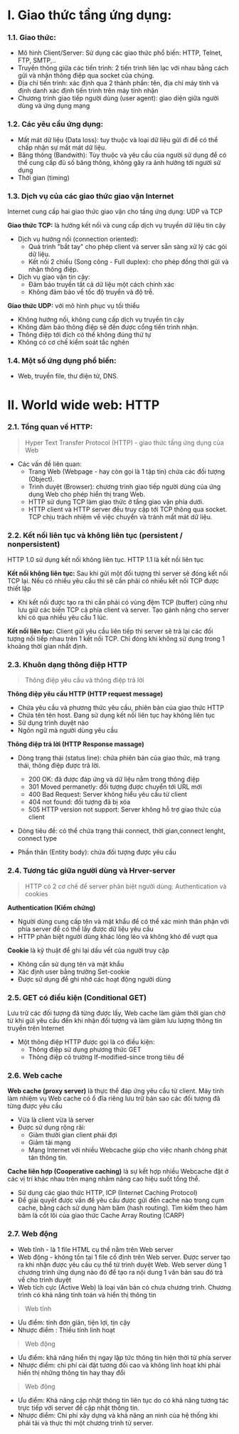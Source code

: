 # I. Giao thức tầng ứng dụng:
### 1.1. Giao thức:
- Mô hình Client/Server: Sử dụng các giao thức phổ biến: HTTP, Telnet, FTP, SMTP,..
- Truyền thông giữa các tiến trình: 2 tiến trình liên lạc với nhau bằng cách gửi và nhận thông điệp qua socket của chúng.
- Địa chỉ tiến trình: xác định qua 2 thành phần: tên, địa chỉ máy tính và định danh xác định tiến trình trên máy tính nhận
- Chương trình giao tiếp người dùng (user agent): giao diện giữa người dùng và ứng dụng mạng
### 1.2. Các yêu cầu ứng dụng:
- Mất mát dữ liệu (Data loss): tuy thuộc và loại dữ liệu gửi đi để có thể chấp nhận sự mất mát dữ liệu.
- Băng thông (Bandwith): Tùy thuộc và yêu cầu của người sử dụng để có thể cung cấp đủ số băng thông, không gây ra ảnh hưởng tới người sử dụng
- Thời gian (timing)

### 1.3. Dịch vụ của các giao thức giao vận Internet
Internet cung cấp hai giao thức giao vận cho tầng ứng dụng: UDP và TCP

**Giao thức TCP:** là hướng kết nối và cung cấp dịch vụ truyền dữ liệu tin cậy
- Dịch vụ hướng nối (connection oriented):
  - Quá trình "bắt tay" cho phép client và server sẵn sàng xử lý các gói dữ liệu. 
  - Kết nối 2 chiều (Song công - Full duplex): cho phép đồng thời gửi và nhận thông điệp.
- Dịch vụ giao vận tin cậy:
  - Đảm bảo truyền tất cả dữ liệu một cách chính xác
  - Không đảm bảo về tốc độ truyền và độ trễ.
  
**Giao thức UDP:** với mô hình phục vụ tối thiểu
- Không hướng nối, không cung cấp dịch vụ truyền tin cậy
- Không đảm bảo thông điệp sẽ đến được cổng tiến trình nhận. 
- Thông điệp tới đích có thể không đúng thứ tự
- Không có cơ chế kiểm soát tắc nghẽn
### 1.4. Một số ứng dụng phổ biến: 
- Web, truyền file, thư điện tử, DNS.

# II. World wide web: HTTP
### 2.1. Tổng quan về HTTP:
> Hyper Text Transfer Protocol (HTTP) - giao thức tầng ứng dụng của Web
- Các vấn đề liên quan:
  - Trang Web (Webpage - hay còn gọi là 1 tập tin) chứa các đối tượng (Object).
  - Trình duyệt (Browser): chương trình giao tiếp người dùng của ứng dụng Web cho phép hiển thị trang Web.
  - HTTP sử dụng TCP làm giao thức ở tầng giao vận phía dưới.
  - HTTP client và HTTP server đều truy cập tới TCP thông qua socket. TCP chịu trách nhiệm về việc chuyển và tránh mất mát dữ liệu.

### 2.2. Kết nối liên tục và không liên tục (persistent / nonpersistent)
HTTP 1.0 sử dụng kết nối không liên tục. HTTP 1.1 là kết nối liên tục

**Kết nối không liên tục:** Sau khi gửi một đối tượng thì server sẽ đóng kết nối TCP lại. Nếu có nhiều yêu cầu thì sẽ cần phải có nhiều kết nối TCP được thiết lập
- Khi kết nối được tạo ra thì cần phải có vùng đệm TCP (buffer) cũng như lưu giữ các biến TCP cả phía client và server. Tạo gánh nặng cho server khi có qua nhiều yêu cầu 1 lúc.

**Kết nối liên tục:** Client gửi yêu cầu liên tiếp thì server sẽ trả lại các đối tượng nối tiếp nhau trên 1 kết nối TCP. Chỉ đóng khi không sử dụng trong 1 khoảng thời gian nhất định.

### 2.3. Khuôn dạng thông điệp HTTP
> Thông điệp yêu cầu và thông điệp trả lời

**Thông điệp yêu cầu HTTP (HTTP request message)** 
- Chứa yêu cầu và phương thức yêu cầu, phiên bản của giao thức HTTP
- Chứa tên tên host. Đang sử dụng kết nối liên tục hay không liên tục
- Sử dụng trình duyệt nào
- Ngôn ngữ mà người dùng yêu cầu

**Thông điệp trả lời (HTTP Response massage)**
- Dòng trạng thái (status line): chứa phiên bản của giao thức, mã trạng thái, thông điệp được trả lời.
  - 200 OK: đã được đáp ứng và dữ liệu nằm trong thông điệp
  - 301 Moved permanetly: đối tượng được chuyển tới URL mới
  - 400 Bad Request: Server không hiểu yêu cầu từ client
  - 404 not found: đối tượng đã bị xóa
  - 505 HTTP version not support: Server không hỗ trợ giao thức của client

- Dòng tiêu đề: có thể chứa trạng thái connect, thời gian,connect lenght, connect type
- Phần thân (Entity body): chứa đối tượng được yêu cầu 

### 2.4. Tương tác giữa người dùng và Hrver-server
> HTTP có 2 cơ chế để server phân biệt người dùng: Authentication và cookies

**Authentication (Kiểm chứng)**
- Người dùng cung cấp tên và mật khẩu để có thể xác minh thân phận với phía server để có thể lấy được dữ liệu yêu cầu
- HTTP phân biệt người dùng khác lỏng lẻo và không khó để vượt qua

**Cookie** là kỹ thuật để ghi lại dấu vết của người truy cập
- Không cần sử dụng tên và mật khẩu
- Xác định user bằng trường Set-cookie
- Được sử dụng để ghi nhớ các hoạt động người dùng

### 2.5. GET có điều kiện (Conditional GET)
Lưu trữ các đối tượng đã từng được lấy, Web cache làm giảm thời gian chờ từ khi gửi yêu cầu đến khi nhận đối tượng và làm giảm lưu lượng thông tin truyền trên Internet
- Một thông điệp HTTP được gọi là có điều kiện:
  - Thông điệp sử dụng phương thức GET
  - Thông điệp có trường If-modified-since trong tiêu đề

### 2.6. Web cache
**Web cache (proxy server)** là thực thể đáp ứng yêu cầu từ client. Máy tính làm nhiệm vụ Web cache có ổ đĩa riêng lưu trữ bản sao các đối tượng đã từng được yêu cầu
- Vừa là client vừa là server
- Được sử dụng rộng rãi: 
  - Giảm thười gian client phải đợi
  - Giảm tải mạng
  - Mạng Internet với nhiều Webcache giúp cho việc nhanh chóng phát tán thông tin.

**Cache liên hợp (Cooperative caching)** là sự kết hợp nhiều Webcache đặt ở các vị trí khác nhau trên mạng nhằm nâng cao hiệu suốt tổng thể.
- Sử dụng các giao thức HTTP, ICP (Internet Caching Protocol)
- Để giải quyết được vấn đề yêu cầu được gửi đến cache nào trong cụm cache, bằng cách sử dụng hàm băm (hash routing). Tìm kiếm theo hàm băm là cốt lõi của giao thức Cache Array Routing (CARP)

### 2.7. Web động

- Web tĩnh - là 1 file HTML cụ thể nằm trên Web server
- Web động - không tồn tại 1 file cố định trên Web server. Được server tạo ra khi nhận được yêu cầu cụ thể từ trình duyệt Web. Web server dùng 1 chương trình ứng dụng nào đó để tạo ra nội dung 1 văn bản sau đó trả về cho trình duyệt
- Web tích cực (Active Web) là loại văn bản có chưa chương trình. Chương trình có khả năng tính toán và hiển thị thông tin
 
> Web tĩnh

- Ưu điểm: tính đơn giản, tiện lợi, tịn cậy
- Nhược điểm : Thiếu tính linh hoạt

>Web động

- Ưu điểm: khả năng hiển thị ngay lập tức thông tin hiện thời từ phía server
- Nhược điểm: chi phí cài đặt tương đối cao và không linh hoạt khi phải hiển thị những thông tin hay thay đổi

> Web động

- Ưu điểm: Khả năng cập nhật thông tin liên tục do có khả năng tương tác trực tiếp với server để cập nhật thông tin.
- Nhược điểm: Chi phí xây dựng và khả năng an ninh của hệ thống khi phải tải và thực thi một chương trình từ server.




